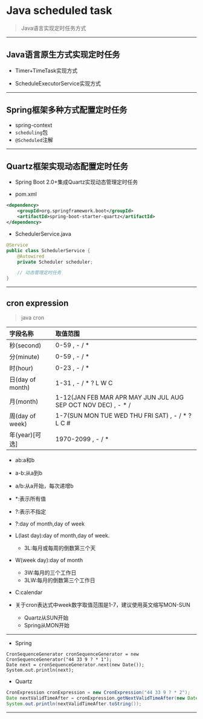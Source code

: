 
# Java scheduled task
> Java语言实现定时任务方式


---
## Java语言原生方式实现定时任务

- Timer+TimeTask实现方式

- ScheduleExecutorService实现方式

---
## Spring框架多种方式配置定时任务

- spring-context
- `scheduling`包
- `@Scheduled`注解

---
## Quartz框架实现动态配置定时任务

- Spring Boot 2.0+集成Quartz实现动态管理定时任务

- pom.xml
```xml
<dependency>
    <groupId>org.springframework.boot</groupId>
    <artifactId>spring-boot-starter-quartz</artifactId>
</dependency>

```
- SchedulerService.java
```java
@Service
public class SchedulerService {
    @Autowired
    private Scheduler scheduler;

    // 动态管理定时任务
}

```


---
## cron expression
> java cron


| 字段名称 | 取值范围 |
| :- | :- |
| 秒(second) | 0-59 , - / * |
| 分(minute) | 0-59 , - / * |
| 时(hour) | 0-23 , - / * |
| 日(day of month) | 1-31 , - / * ? L W C |
| 月(month) | 1-12(JAN FEB MAR APR MAY JUN JUL AUG SEP OCT NOV DEC) , - * / |
| 周(day of week) | 1-7(SUN MON TUE WED THU FRI SAT) , - / * ? L C # |
| 年(year)[可选]| 1970-2099 , - / * |

- ab:a和b
- a-b:从a到b
- a/b:从a开始，每次递增b

- *:表示所有值
- ?:表示不指定

- ?:day of month,day of week

- L(last day):day of month,day of week.
    - 3L:每月或每周的倒数第三个天

- W(week day):day of month
    - 3W:每月的三个工作日
    - 3LW:每月的倒数第三个工作日

- C:calendar

- 关于cron表达式中week数字取值范围是1-7，建议使用英文缩写MON-SUN
    - Quartz从SUN开始
    - Spring从MON开始

---
- Spring
```
CronSequenceGenerator cronSequenceGenerator = new CronSequenceGenerator("44 33 9 ? * 1");
Date next = cronSequenceGenerator.next(new Date());
System.out.println(next);
```
- Quartz
```java
CronExpression cronExpression = new CronExpression("44 33 9 ? * 2");
Date nextValidTimeAfter = cronExpression.getNextValidTimeAfter(new Date());
System.out.println(nextValidTimeAfter.toString());

```

---
